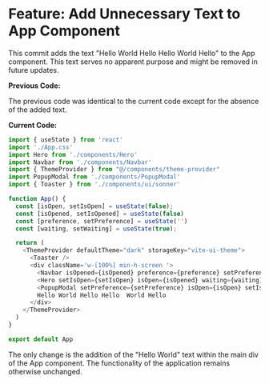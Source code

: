 # Feature: Add Unnecessary Text to App Component

This commit adds the text "Hello World Hello Hello  World Hello" to the App component.  This text serves no apparent purpose and might be removed in future updates.

**Previous Code:**

The previous code was identical to the current code except for the absence of the added text.

**Current Code:**

```javascript
import { useState } from 'react'
import './App.css'
import Hero from './components/Hero'
import Navbar from './components/Navbar'
import { ThemeProvider } from "@/components/theme-provider"
import PopupModal from './components/PopupModal'
import { Toaster } from './components/ui/sonner'

function App() {
  const [isOpen, setIsOpen] = useState(false);
  const [isOpened, setIsOpened] = useState(false)
  const [preference, setPreference] = useState('')
  const [waiting, setWaiting] = useState(true);

  return (
    <ThemeProvider defaultTheme="dark" storageKey="vite-ui-theme">
      <Toaster />
      <div className='w-[100%] min-h-screen '>
        <Navbar isOpened={isOpened} preference={preference} setPreference={setPreference} waiting={waiting} />
        <Hero setIsOpen={setIsOpen} isOpen={isOpened} waiting={waiting} setWaiting={setWaiting} />
        <PopupModal setPreference={setPreference} isOpen={isOpen} setIsOpen={setIsOpen} setIsOpened={setIsOpened} isOpened={isOpened} />
        Hello World Hello Hello  World Hello
      </div>
    </ThemeProvider>
  )
}

export default App
```

The only change is the addition of the "Hello World" text within the main div of the App component.  The functionality of the application remains otherwise unchanged.
